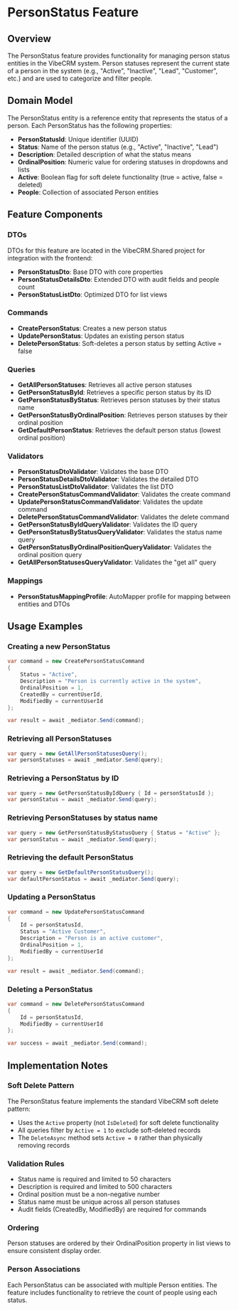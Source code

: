 # PersonStatus Feature

## Overview
The PersonStatus feature provides functionality for managing person status entities in the VibeCRM system. Person statuses represent the current state of a person in the system (e.g., "Active", "Inactive", "Lead", "Customer", etc.) and are used to categorize and filter people.

## Domain Model
The PersonStatus entity is a reference entity that represents the status of a person. Each PersonStatus has the following properties:

- **PersonStatusId**: Unique identifier (UUID)
- **Status**: Name of the person status (e.g., "Active", "Inactive", "Lead")
- **Description**: Detailed description of what the status means
- **OrdinalPosition**: Numeric value for ordering statuses in dropdowns and lists
- **Active**: Boolean flag for soft delete functionality (true = active, false = deleted)
- **People**: Collection of associated Person entities

## Feature Components

### DTOs
DTOs for this feature are located in the VibeCRM.Shared project for integration with the frontend:
- **PersonStatusDto**: Base DTO with core properties
- **PersonStatusDetailsDto**: Extended DTO with audit fields and people count
- **PersonStatusListDto**: Optimized DTO for list views

### Commands
- **CreatePersonStatus**: Creates a new person status
- **UpdatePersonStatus**: Updates an existing person status
- **DeletePersonStatus**: Soft-deletes a person status by setting Active = false

### Queries
- **GetAllPersonStatuses**: Retrieves all active person statuses
- **GetPersonStatusById**: Retrieves a specific person status by its ID
- **GetPersonStatusByStatus**: Retrieves person statuses by their status name
- **GetPersonStatusByOrdinalPosition**: Retrieves person statuses by their ordinal position
- **GetDefaultPersonStatus**: Retrieves the default person status (lowest ordinal position)

### Validators
- **PersonStatusDtoValidator**: Validates the base DTO
- **PersonStatusDetailsDtoValidator**: Validates the detailed DTO
- **PersonStatusListDtoValidator**: Validates the list DTO
- **CreatePersonStatusCommandValidator**: Validates the create command
- **UpdatePersonStatusCommandValidator**: Validates the update command
- **DeletePersonStatusCommandValidator**: Validates the delete command
- **GetPersonStatusByIdQueryValidator**: Validates the ID query
- **GetPersonStatusByStatusQueryValidator**: Validates the status name query
- **GetPersonStatusByOrdinalPositionQueryValidator**: Validates the ordinal position query
- **GetAllPersonStatusesQueryValidator**: Validates the "get all" query

### Mappings
- **PersonStatusMappingProfile**: AutoMapper profile for mapping between entities and DTOs

## Usage Examples

### Creating a new PersonStatus
```csharp
var command = new CreatePersonStatusCommand
{
    Status = "Active",
    Description = "Person is currently active in the system",
    OrdinalPosition = 1,
    CreatedBy = currentUserId,
    ModifiedBy = currentUserId
};

var result = await _mediator.Send(command);
```

### Retrieving all PersonStatuses
```csharp
var query = new GetAllPersonStatusesQuery();
var personStatuses = await _mediator.Send(query);
```

### Retrieving a PersonStatus by ID
```csharp
var query = new GetPersonStatusByIdQuery { Id = personStatusId };
var personStatus = await _mediator.Send(query);
```

### Retrieving PersonStatuses by status name
```csharp
var query = new GetPersonStatusByStatusQuery { Status = "Active" };
var personStatus = await _mediator.Send(query);
```

### Retrieving the default PersonStatus
```csharp
var query = new GetDefaultPersonStatusQuery();
var defaultPersonStatus = await _mediator.Send(query);
```

### Updating a PersonStatus
```csharp
var command = new UpdatePersonStatusCommand
{
    Id = personStatusId,
    Status = "Active Customer",
    Description = "Person is an active customer",
    OrdinalPosition = 1,
    ModifiedBy = currentUserId
};

var result = await _mediator.Send(command);
```

### Deleting a PersonStatus
```csharp
var command = new DeletePersonStatusCommand
{
    Id = personStatusId,
    ModifiedBy = currentUserId
};

var success = await _mediator.Send(command);
```

## Implementation Notes

### Soft Delete Pattern
The PersonStatus feature implements the standard VibeCRM soft delete pattern:
- Uses the `Active` property (not `IsDeleted`) for soft delete functionality
- All queries filter by `Active = 1` to exclude soft-deleted records
- The `DeleteAsync` method sets `Active = 0` rather than physically removing records

### Validation Rules
- Status name is required and limited to 50 characters
- Description is required and limited to 500 characters
- Ordinal position must be a non-negative number
- Status name must be unique across all person statuses
- Audit fields (CreatedBy, ModifiedBy) are required for commands

### Ordering
Person statuses are ordered by their OrdinalPosition property in list views to ensure consistent display order.

### Person Associations
Each PersonStatus can be associated with multiple Person entities. The feature includes functionality to retrieve the count of people using each status.
